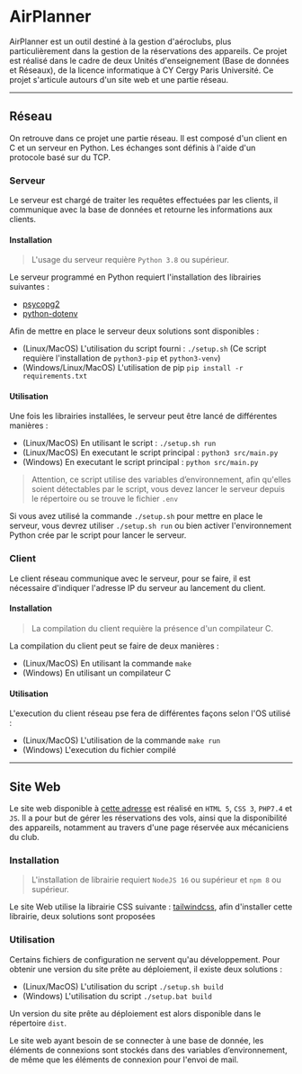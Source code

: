 # AirPlanner

AirPlanner est un outil destiné à la gestion d'aéroclubs, plus particulièrement dans la gestion de la réservations des appareils. Ce projet est réalisé dans le cadre de deux Unités d'enseignement (Base de données et Réseaux), de la licence informatique à CY Cergy Paris Université. Ce projet s'articule autours d'un site web et une partie réseau.

---

## Réseau

On retrouve dans ce projet une partie réseau. Il est composé d'un client en C et un serveur en Python. Les échanges sont définis à l'aide d'un protocole basé sur du TCP.

### Serveur

Le serveur est chargé de traiter les requêtes effectuées par les clients, il communique avec la base de données et retourne les informations aux clients.

#### Installation

> L'usage du serveur requière `Python 3.8` ou supérieur.

Le serveur programmé en Python requiert l'installation des librairies suivantes :

- [psycopg2](https://www.psycopg.org/)
- [python-dotenv](https://github.com/theskumar/python-dotenv)

Afin de mettre en place le serveur deux solutions sont disponibles :

- (Linux/MacOS) L'utilisation du script fourni : `./setup.sh` (Ce script requière l'installation de `python3-pip` et `python3-venv`)
- (Windows/Linux/MacOS) L'utilisation de pip `pip install -r requirements.txt`

#### Utilisation

Une fois les librairies installées, le serveur peut être lancé de différentes manières :

- (Linux/MacOS) En utilisant le script : `./setup.sh run`
- (Linux/MacOS) En executant le script principal : `python3 src/main.py`
- (Windows) En executant le script principal : `python src/main.py`

> Attention, ce script utilise des variables d’environnement, afin qu'elles soient détectables par le script, vous devez lancer le serveur depuis le répertoire ou se trouve le fichier `.env`

Si vous avez utilisé la commande `./setup.sh` pour mettre en place le serveur, vous devrez utiliser `./setup.sh run` ou bien activer l'environnement Python crée par le script pour lancer le serveur.

### Client

Le client réseau communique avec le serveur, pour se faire, il est nécessaire d'indiquer l'adresse IP du serveur au lancement du client. 

#### Installation

> La compilation du client requière la présence d'un compilateur C.

La compilation du client peut se faire de deux manières :

- (Linux/MacOS) En utilisant la commande `make`
- (Windows) En utilisant un compilateur C

#### Utilisation

L'execution du client réseau pse fera de différentes façons selon l'OS utilisé :

- (Linux/MacOS) L'utilisation de la commande `make run`
- (Windows) L'execution du fichier compilé

---

## Site Web

Le site web disponible à [cette adresse](https://airplanner.benjaminpmd.fr/) est réalisé en `HTML 5`, `CSS 3`, `PHP7.4` et `JS`. Il a pour but de gérer les réservations des vols, ainsi que la disponibilité des appareils, notamment au travers d'une page réservée aux mécaniciens du club.

### Installation

> L'installation de librairie requiert `NodeJS 16` ou supérieur et `npm 8` ou supérieur.

Le site Web utilise la librairie CSS suivante : [tailwindcss](https://tailwindcss.com/), afin d'installer cette librairie, deux solutions sont proposées

### Utilisation

Certains fichiers de configuration ne servent qu'au développement. Pour obtenir une version du site prête au déploiement, il existe deux solutions :

- (Linux/MacOS) L'utilisation du script `./setup.sh build`
- (Windows) L'utilisation du script `./setup.bat build`

Un version du site prête au déploiement est alors disponible dans le répertoire `dist`.

Le site web ayant besoin de se connecter à une base de donnée, les éléments de connexions sont stockés dans des variables d’environnement, de même que les éléments de connexion pour l'envoi de mail.
